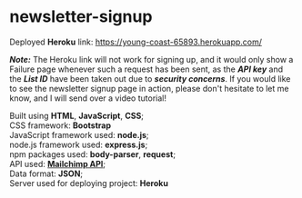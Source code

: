 # newsletter-signup

Deployed **Heroku** link: https://young-coast-65893.herokuapp.com/

_**Note:**_ The Heroku link will not work for signing up, and it would only show a Failure page whenever such a request has been sent, as the _**API key**_ and the _**List ID**_ have been taken out due to _**security concerns**_. If you would like to see the newsletter signup page in action, please don't hesitate to let me know, and I will send over a video tutorial!

Built using **HTML**, **JavaScript**, **CSS**; <br>
CSS framework: **Bootstrap** <br>
JavaScript framework used: **node.js**; <br>
node.js framework used: **express.js**; <br>
npm packages used: **body-parser**, **request**; <br>
API used: <a href="https://mailchimp.com/developer/">**Mailchimp API**</a>; <br>
Data format: **JSON**; <br>
Server used for deploying project: **Heroku**
